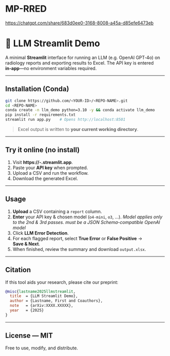 # MP-RRED


https://chatgpt.com/share/683d0ee0-3168-8008-a45a-d85efe6473eb


# 📑 LLM Streamlit Demo

A minimal **Streamlit** interface for running an LLM (e.g. OpenAI GPT‑4o) on radiology reports and exporting results to Excel. The API key is entered **in‑app**—no environment variables required.

---

## Installation (Conda)

```bash
git clone https://github.com/<YOUR-ID>/<REPO-NAME>.git
cd <REPO-NAME>
conda create -n llm_demo python=3.10 -y && conda activate llm_demo
pip install -r requirements.txt
streamlit run app.py    # Opens http://localhost:8501
```

> Excel output is written to **your current working directory**.

---

## Try it online (no install)

1. Visit **https\://<USER>-<REPO>.streamlit.app**.
2. Paste your **API key** when prompted.
3. Upload a CSV and run the workflow.
4. Download the generated Excel.

---

## Usage

1. **Upload** a CSV containing a `report` column.
2. **Enter** your API key & chosen model (`o4-mini`, `o3`, …). *Model applies only to the 2nd & 3rd passes.* *must be a JSON Schema-compatible OpenAI model*
3. Click **LLM Error Detection**.
4. For each flagged report, select **True Error** or **False Positive** → **Save & Next**.
5. When finished, review the summary and download `output.xlsx`.

---

## Citation

If this tool aids your research, please cite our preprint:

```bibtex
@misc{lastname2025llmstreamlit,
  title  = {LLM Streamlit Demo},
  author = {Lastname, First and Coauthors},
  note   = {arXiv:XXXX.XXXXX},
  year   = {2025}
}
```

---

## License — MIT

Free to use, modify, and distribute.

   

